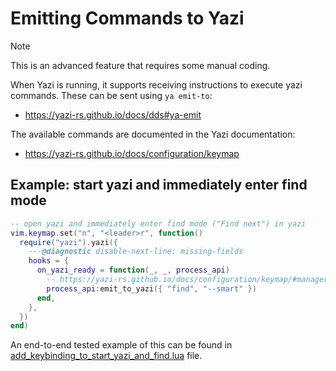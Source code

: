 # Emitting Commands to Yazi

> [!NOTE]
>
> This is an advanced feature that requires some manual coding.

When Yazi is running, it supports receiving instructions to execute yazi
commands. These can be sent using `ya emit-to`:

- <https://yazi-rs.github.io/docs/dds#ya-emit>

The available commands are documented in the Yazi documentation:

- <https://yazi-rs.github.io/docs/configuration/keymap>

## Example: start yazi and immediately enter find mode

```lua
-- open yazi and immediately enter find mode ("Find next") in yazi
vim.keymap.set("n", "<leader>r", function()
  require("yazi").yazi({
    ---@diagnostic disable-next-line: missing-fields
    hooks = {
      on_yazi_ready = function(_, _, process_api)
        -- https://yazi-rs.github.io/docs/configuration/keymap/#manager.find
        process_api:emit_to_yazi({ "find", "--smart" })
      end,
    },
  })
end)
```

An end-to-end tested example of this can be found in
[add_keybinding_to_start_yazi_and_find.lua](../integration-tests/test-environment/config-modifications/yazi_config/add_keybinding_to_start_yazi_and_find.lua)
file.

